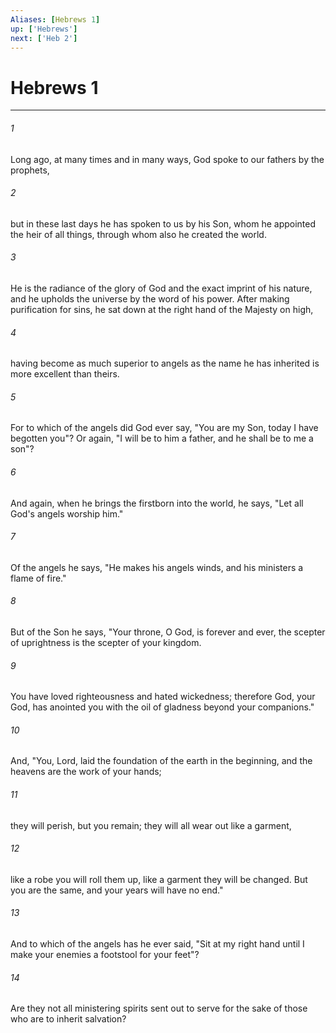 ```yaml
---
Aliases: [Hebrews 1]
up: ['Hebrews']
next: ['Heb 2']
---
```

# Hebrews 1

***

 

###### 1 
Long ago, at many times and in many ways, God spoke to our fathers by the prophets, 
 

###### 2 
but in these last days he has spoken to us by his Son, whom he appointed the heir of all things, through whom also he created the world. 
 

###### 3 
He is the radiance of the glory of God and the exact imprint of his nature, and he upholds the universe by the word of his power. After making purification for sins, he sat down at the right hand of the Majesty on high, 
 

###### 4 
having become as much superior to angels as the name he has inherited is more excellent than theirs.
 
 

###### 5 
For to which of the angels did God ever say,
 "You are my Son, 
 today I have begotten you"?
 Or again,
 "I will be to him a father, 
 and he shall be to me a son"?
 
 

###### 6 
And again, when he brings the firstborn into the world, he says,
 "Let all God's angels worship him."
 
 

###### 7 
Of the angels he says,
 "He makes his angels winds, 
 and his ministers a flame of fire."
 
 

###### 8 
But of the Son he says,
 "Your throne, O God, is forever and ever, 
 the scepter of uprightness is the scepter of your kingdom. 
 
 

###### 9 
You have loved righteousness and hated wickedness; 
 therefore God, your God, has anointed you 
 with the oil of gladness beyond your companions."
 
 

###### 10 
And,
 "You, Lord, laid the foundation of the earth in the beginning, 
 and the heavens are the work of your hands; 
 
 

###### 11 
they will perish, but you remain; 
 they will all wear out like a garment, 
 
 

###### 12 
like a robe you will roll them up, 
 like a garment they will be changed. 
 But you are the same, 
 and your years will have no end."
 
 

###### 13 
And to which of the angels has he ever said,
 "Sit at my right hand 
 until I make your enemies a footstool for your feet"?
 
 

###### 14 
Are they not all ministering spirits sent out to serve for the sake of those who are to inherit salvation?
 
